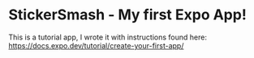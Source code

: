 # StickerSmash - My first Expo App!

This is a tutorial app, I wrote it with instructions found here: https://docs.expo.dev/tutorial/create-your-first-app/
